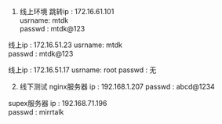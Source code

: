 1. 线上环境	
跳转ip : 172.16.61.101	
usrname: mtdk	
passwd : mtdk@123	

线上ip : 172.16.51.23	
usrname: mtdk	
passwd : mtdk@123

线上ip : 172.16.51.17
usrname: root
passwd : 无

2. 线下测试	
nginx服务器 ip	: 192.168.1.207	
passwd		: abcd@1234	

supex服务器 ip	: 192.168.71.196	
passwd		: mirrtalk

